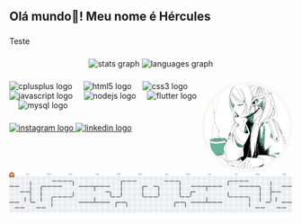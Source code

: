 <style>
  .avatar {
  width: 150px;                /* Defina o tamanho desejado */
  height: 150px;
  object-fit: cover;           /* Garante que a imagem preencha o círculo sem distorcer */
  border-radius: 50%;          /* Deixa a imagem perfeitamente redonda */
  border: 6px solid #f8f8f4;   /* Borda offwhite, ajuste a cor conforme necessário */
  background-color: #f8f8f4;   /* Garante fundo offwhite caso a imagem tenha transparência */
}
</style>
<h2 align="left">Olá mundo👋! Meu nome é Hércules</h2>

###

<p align="left"> Teste</p>

###

<div align="center">
  <img src="https://github-readme-stats.vercel.app/api?username=HerculesSP&hide_title=false&hide_rank=false&show_icons=true&include_all_commits=true&count_private=true&disable_animations=false&theme=aura&locale=pt-br&hide_border=true&custom_title=Estat%C3%ADsticas" height="150" alt="stats graph"  />
  <img src="https://github-readme-stats.vercel.app/api/top-langs?username=HerculesSP&locale=pt-br&hide_title=false&layout=compact&card_width=320&langs_count=5&theme=aura&hide_border=true" height="150" alt="languages graph"  />
</div>

###

<img align="right" class='avatar' src=".github/frieren.jpeg" />

###

<div align="left">
  <img src="https://cdn.jsdelivr.net/gh/devicons/devicon/icons/cplusplus/cplusplus-plain.svg" height="30" alt="cplusplus logo"  />
  <img width="12" />
  <img src="https://cdn.jsdelivr.net/gh/devicons/devicon/icons/html5/html5-plain.svg" height="30" alt="html5 logo"  />
  <img width="12" />
  <img src="https://cdn.jsdelivr.net/gh/devicons/devicon/icons/css3/css3-plain.svg" height="30" alt="css3 logo"  />
  <img width="12" />
  <img src="https://cdn.jsdelivr.net/gh/devicons/devicon/icons/javascript/javascript-plain.svg" height="30" alt="javascript logo"  />
  <img width="12" />
  <img src="https://cdn.jsdelivr.net/gh/devicons/devicon/icons/nodejs/nodejs-plain-wordmark.svg" height="30" alt="nodejs logo"  />
  <img width="12" />
  <img src="https://cdn.jsdelivr.net/gh/devicons/devicon/icons/flutter/flutter-original.svg" height="30" alt="flutter logo"  />
  <img width="12" />
  <img src="https://cdn.jsdelivr.net/gh/devicons/devicon/icons/mysql/mysql-original.svg" height="30" alt="mysql logo"  />
</div>

###

###

<div align="left">
  <a href="https://www.instagram.com/hercules.s.p/" target="_blank">
    <img src="https://raw.githubusercontent.com/maurodesouza/profile-readme-generator/master/src/assets/icons/social/instagram/default.svg" width="47" height="35" alt="instagram logo"  />
  </a>
  <a href="https://www.linkedin.com/in/herculessp/" target="_blank">
    <img src="https://raw.githubusercontent.com/maurodesouza/profile-readme-generator/master/src/assets/icons/social/linkedin/default.svg" width="47" height="35" alt="linkedin logo"  />
  </a>
</div>

###

<br clear="both">

<picture>
  <source media="(prefers-color-scheme: dark)" srcset="https://raw.githubusercontent.com/HerculesSP/HerculesSP/output/pacman-contribution-graph-dark.svg">
  <source media="(prefers-color-scheme: light)" srcset="https://raw.githubusercontent.com/HerculesSP/HerculesSP/output/pacman-contribution-graph.svg">
  <img alt="pacman contribution graph" src="https://raw.githubusercontent.com/HerculesSP/HerculesSP/output/pacman-contribution-graph.svg">
</picture>

###
